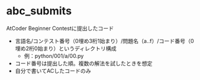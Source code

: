 # abc_submits
AtCoder Beginner Contestに提出したコード
* 言語名/コンテスト番号（0埋め3桁1始まり）/問題名（a..f）/コード番号（0埋め2桁0始まり）というディレクトリ構成
  * 例：python/001/a/00.py
* コード番号は提出した順。複数の解法を試したときを想定
* 自分で書いてACしたコードのみ
